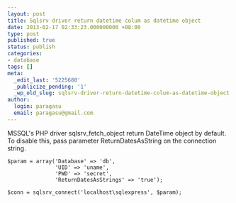 ```yaml
---
layout: post
title: Sqlsrv driver return datetime colum as datetime object
date: 2013-02-17 02:33:23.000000000 +08:00
type: post
published: true
status: publish
categories:
- database
tags: []
meta:
  _edit_last: '5225680'
  _publicize_pending: '1'
  _wp_old_slug: sqlsrv-driver-return-datetime-colum-as-datetime-object
author:
  login: paragasu
  email: paragasu@gmail.com
---
```


MSSQL's PHP driver sqlsrv_fetch_object return DateTime object by default.   
To disable this, pass parameter ReturnDatesAsString on the connection string.


    $param = array('Database' => 'db',
                   'UID' => 'uname',
                   'PWD' => 'secret',
                   'ReturnDatesAsStrings' => 'true');

    $conn = sqlsrv_connect('localhost\sqlexpress', $param);



